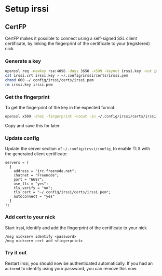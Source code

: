# Setup irssi

## CertFP

CertFP makes it possible to connect using a self-signed SSL client certificate, by linking the fingerprint
of the certificate to your (registered) nick.

### Generate a key

```bash
openssl req -newkey rsa:4096 -days 3650 -x509 -keyout irssi.key -out irssi.crt -nodes
cat irssi.crt irssi.key > ~/.config/irssi/certs/irssi.pem
chmod 600 ~/.config/irssi/certs/irssi.pem
rm irssi.key irssi.pem
```

### Get the fingerprint

To get the fingerprint of the key in the expected format:

```bash
openssl x509 -sha1 -fingerprint -noout -in ~/.config/irssi/certs/irssi.pem | sed -e 's/^.*=//;s/://g;y/ABCDEF/abcdef/'
```

Copy and save this for later.

### Update config

Update the server section of `~/.config/irssi/config`, to enable TLS with the generated client certificate:

```
servers = (
  {
    address = "irc.freenode.net";
    chatnet = "Freenode";
    port = "6697";
    use_tls = "yes";
    tls_verify = "no";
    tls_cert = "~/.config/irssi/certs/irssi.pem";
    autoconnect = "yes"
  }
);
```

### Add cert to your nick

Start irssi, identify and add the fingerprint of the certificate to your nick

```
/msg nickserv identify <password>
/msg nickserv cert add <fingerprint>
```

### Try it out

Restart irssi, you should now be authenticated automatically. If you had an `autocmd` to identify using your
password, you can remove this now.
